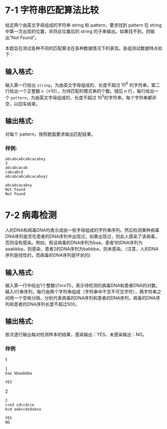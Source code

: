 # 7-1 字符串匹配算法比较
给定两个由英文字母组成的字符串 string 和 pattern，要求找到 pattern 在 string 中第一次出现的位置，并将此位置后的 string 的子串输出。如果找不到，则输出“Not Found”。

本题旨在测试各种不同的匹配算法在各种数据情况下的表现。各组测试数据特点如下：

## 输入格式:
输入第一行给出 `string`，为由英文字母组成的、长度不超过 $10^6$ 的字符串。第二行给出一个正整数 `n`（≤10），为待匹配的模式串的个数。随后 n 行，每行给出一个 `pattern`，为由英文字母组成的、长度不超过 $10^5$的字符串。每个字符串都非空，以回车结束。

## 输出格式:
对每个 pattern，按照题面要求输出匹配结果。

### 样例:
```
abcabcabcabcacabxy
3
abcabcacab
cabcabcd
abcabcabcabcacabxyz
```
```
abcabcacabxy
Not Found
Not Found
```

# 7-2 病毒检测

人的DNA和病毒DNA均表示成由一些字母组成的字符串序列。然后检测某种病毒DNA序列是否在患者的DNA序列中出现过，如果出现过，则此人感染了该病毒，否则没有感染。例如，假设病毒的DNA序列为baa，患者1的DNA序列为aaabbba，则感染，患者2的DNA序列为babbba，则未感染。（注意，人的DNA序列是线性的，而病毒的DNA序列是环状的)

## 输入格式:
输入第一行中给出1个整数i(1≤i≤11)，表示待检测的病毒DNA和患者DNA的对数。
输入i行串序列，每行由两个字符串组成（字符串中不含不可见字符），两字符串之间用一个空格分隔，分别代表病毒的DNA序列和患者的DNA序列，病毒的DNA序列和患者的DNA序列长度不超过500。

## 输出格式:
依次逐行输出每对检测样本的结果，感染输出：YES，未感染输出：NO。

### 样例
1
```
1
baa bbaabbba
```
```
YES
```
2
```
2
cced cdccdcce
bcd aabccdxdxbxa
```
```
YES
NO
```
